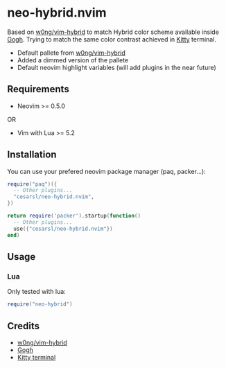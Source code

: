 # neo-hybrid.nvim

Based on [w0ng/vim-hybrid](https://github.com/w0ng/vim-hybrid) to match Hybrid color
scheme available inside [Gogh](https://mayccoll.github.io/Gogh/). Trying to match the
same color contrast achieved in [Kitty](https://github.com/kovidgoyal/kitty) terminal.

- Default pallete from [w0ng/vim-hybrid](https://github.com/w0ng/vim-hybrid)
- Added a dimmed version of the pallete
- Default neovim highlight variables (will add plugins in the near future)

## Requirements

- Neovim >= 0.5.0

OR

- Vim with Lua >= 5.2

## Installation

You can use your prefered neovim package manager (paq, packer...):

```Lua
require("paq")({
  -- Other plugins...
  "cesarsl/neo-hybrid.nvim",
})
```

```Lua
return require('packer').startup(function()
  -- Other plugins...
  use({"cesarsl/neo-hybrid.nvim"})
end)
```

## Usage

### Lua

Only tested with lua:

```Lua
require("neo-hybrid")
```

## Credits

- [w0ng/vim-hybrid](https://github.com/w0ng/vim-hybrid)
- [Gogh](https://mayccoll.github.io/Gogh/)
- [Kitty terminal](https://github.com/kovidgoyal/kitty)